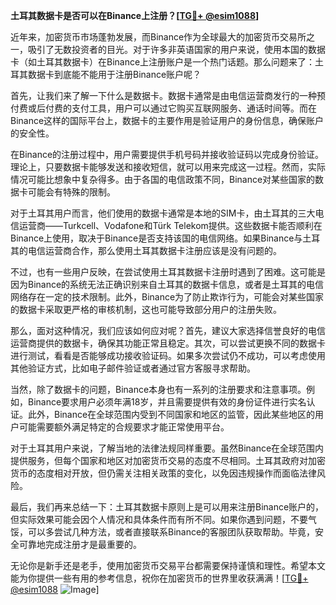 **土耳其数据卡是否可以在Binance上注册？[[TG💪+ @esim1088](https://t.me/s/esim1088)]**

近年来，加密货币市场蓬勃发展，而Binance作为全球最大的加密货币交易所之一，吸引了无数投资者的目光。对于许多非英语国家的用户来说，使用本国的数据卡（如土耳其数据卡）在Binance上注册账户是一个热门话题。那么问题来了：土耳其数据卡到底能不能用于注册Binance账户呢？

首先，让我们来了解一下什么是数据卡。数据卡通常是由电信运营商发行的一种预付费或后付费的支付工具，用户可以通过它购买互联网服务、通话时间等。而在Binance这样的国际平台上，数据卡的主要作用是验证用户的身份信息，确保账户的安全性。

在Binance的注册过程中，用户需要提供手机号码并接收验证码以完成身份验证。理论上，只要数据卡能够发送和接收短信，就可以用来完成这一过程。然而，实际情况可能比想象中复杂得多。由于各国的电信政策不同，Binance对某些国家的数据卡可能会有特殊的限制。

对于土耳其用户而言，他们使用的数据卡通常是本地的SIM卡，由土耳其的三大电信运营商——Turkcell、Vodafone和Türk Telekom提供。这些数据卡能否顺利在Binance上使用，取决于Binance是否支持该国的电信网络。如果Binance与土耳其的电信运营商合作，那么使用土耳其数据卡注册应该是没有问题的。

不过，也有一些用户反映，在尝试使用土耳其数据卡注册时遇到了困难。这可能是因为Binance的系统无法正确识别来自土耳其的数据卡信息，或者是土耳其的电信网络存在一定的技术限制。此外，Binance为了防止欺诈行为，可能会对某些国家的数据卡采取更严格的审核机制，这也可能导致部分用户的注册失败。

那么，面对这种情况，我们应该如何应对呢？首先，建议大家选择信誉良好的电信运营商提供的数据卡，确保其功能正常且稳定。其次，可以尝试更换不同的数据卡进行测试，看看是否能够成功接收验证码。如果多次尝试仍不成功，可以考虑使用其他验证方式，比如电子邮件验证或者通过官方客服寻求帮助。

当然，除了数据卡的问题，Binance本身也有一系列的注册要求和注意事项。例如，Binance要求用户必须年满18岁，并且需要提供有效的身份证件进行实名认证。此外，Binance在全球范围内受到不同国家和地区的监管，因此某些地区的用户可能需要额外满足特定的合规要求才能正常使用平台。

对于土耳其用户来说，了解当地的法律法规同样重要。虽然Binance在全球范围内提供服务，但每个国家和地区对加密货币交易的态度不尽相同。土耳其政府对加密货币的态度相对开放，但仍需关注相关政策的变化，以免因违规操作而面临法律风险。

最后，我们再来总结一下：土耳其数据卡原则上是可以用来注册Binance账户的，但实际效果可能会因个人情况和具体条件而有所不同。如果你遇到问题，不要气馁，可以多尝试几种方法，或者直接联系Binance的客服团队获取帮助。毕竟，安全可靠地完成注册才是最重要的。

无论你是新手还是老手，使用加密货币交易平台都需要保持谨慎和理性。希望本文能为你提供一些有用的参考信息，祝你在加密货币的世界里收获满满！[[TG💪+ @esim1088](https://t.me/s/esim1088) ![Image](https://i.postimg.cc/4NQfJmqS/Snipaste-2025-05-13-00-14-12.png)]